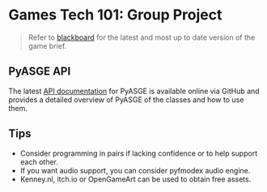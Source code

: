# Games Tech 101: Group Project
 
> Refer to [blackboard](https://blackboard.uwe.ac.uk) for the latest and most
> up to date version of the game brief.


## PyASGE API

The latest [API documentation](https://huxyuk.github.io/pyasge/) for PyASGE is 
available online via GitHub and provides a detailed overview of PyASGE of the
classes and how to use them. 

## Tips 
- Consider programming in pairs if lacking confidence or to help support each other. 
- If you want audio support, you can consider pyfmodex audio engine. 
- Kenney.nl, itch.io or OpenGameArt can be used to obtain free assets.
